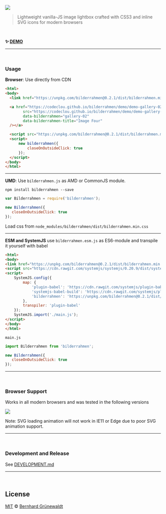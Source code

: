 [![](https://codeclou.github.io/bilderrahmen/img/bilderrahmen-logo.svg)](https://github.com/codeclou/bilderrahmen)

> Lightweight vanilla-JS image lightbox crafted with CSS3 and inline SVG icons for modern browsers

&nbsp;

**:sparkles: [DEMO](https://codeclou.github.io/bilderrahmen/)**


-----

&nbsp;

### Usage

**Browser**: Use directly from CDN

```html
<html>
<body>
  <link href="https://unpkg.com/bilderrahmen@0.2.1/dist/bilderrahmen.min.css" rel="stylesheet" />

  <a href="https://codeclou.github.io/bilderrahmen/demo/demo-gallery-02/images/DSC05104.JPG" target="_blank"><img
        src="https://codeclou.github.io/bilderrahmen/demo/demo-gallery-02/thumbs/DSC05104.JPG"
        data-bilderrahmen="gallery-02"
        data-bilderrahmen-title="Image Four"
  /></a>

  <script src="https://unpkg.com/bilderrahmen@0.2.1/dist/bilderrahmen.min.js"></script>
  <script>
      new bilderrahmen({
          closeOnOutsideClick: true
      });
  </script>
</body>
</html>
```

----

**UMD**: Use `bilderrahmen.js` as AMD or CommonJS module.

```
npm install bilderrahmen --save
```

```js
var Bilderrahmen = require('bilderrahmen');

new Bilderrahmen({
   closeOnOutsideClick: true
});
```

Load css from `node_modules/bilderrahmen/dist/bilderrahmen.min.css`

----


**ESM and SystemJS** use `bilderrahmen.esm.js` as ES6-module and transpile it yourself with babel

```html
<html>
<body>
<link href="https://unpkg.com/bilderrahmen@0.2.1/dist/bilderrahmen.min.css" rel="stylesheet" />
<script src="https://cdn.rawgit.com/systemjs/systemjs/0.20.9/dist/system.js"></script>
<script>
    SystemJS.config({
        map: {
            'plugin-babel': 'https://cdn.rawgit.com/systemjs/plugin-babel/0.0.21/plugin-babel.js',
            'systemjs-babel-build': 'https://cdn.rawgit.com/systemjs/plugin-babel/0.0.21/systemjs-babel-browser.js',
            'bilderrahmen': 'https://unpkg.com/bilderrahmen@0.2.1/dist/bilderrahmen.esm.js'
        },
        transpiler: 'plugin-babel'
    });
    SystemJS.import('./main.js');
</script>
</body>
</html>
```

`main.js`
```js
import Bilderrahmen from 'bilderrahmen';

new Bilderrahmen({
   closeOnOutsideClick: true
});
```
-----

&nbsp;


### Browser Support

Works in all modern browsers and was tested in the following versions

![](https://codeclou.github.io/bilderrahmen/img/browser-support.svg?v2)

  
Note: SVG loading animation will not work in IE11 or Edge due to poor SVG animation support.

-----


&nbsp;

### Development and Release

See [DEVELOPMENT.md](./DEVELOPMENT.md)

-----


&nbsp;

## License

[MIT](./LICENSE.md) © [Bernhard Grünewaldt](https://github.com/clouless)
  
